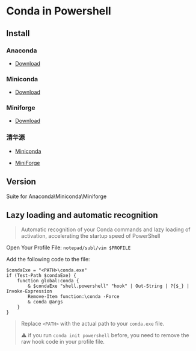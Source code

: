 # Conda in Powershell

## Install

### Anaconda

- [Download](https://www.anaconda.com/products/individual)

### Miniconda

- [Download](https://repo.anaconda.com/miniconda/)


### Miniforge

- [Download](https://github.com/conda-forge/miniforge/releases/)

### 清华源

- [Miniconda](https://mirrors.tuna.tsinghua.edu.cn/anaconda/miniconda/)

- [MiniForge](https://mirrors.tuna.tsinghua.edu.cn/github-release/conda-forge/miniforge/LatestRelease/)

## Version

Suite for Anaconda\Miniconda\Miniforge

## Lazy loading and automatic recognition

> Automatic recognition of your Conda commands and lazy loading of activation, accelerating the startup speed of PowerShell

Open Your Profile File: `notepad/subl/vim $PROFILE`

Add the following code to the file:

```shell
$condaExe = "<PATH>\conda.exe"
if (Test-Path $condaExe) {
    function global:conda {
        & $condaExe "shell.powershell" "hook" | Out-String | ?{$_} | Invoke-Expression
        Remove-Item function:\conda -Force
        & conda @args
    }
}
```

> Replace `<PATH>` with the actual path to your `conda.exe` file.
>
> :warning: if you run `conda init powershell` before, you need to remove the raw hook code in your profile file.

